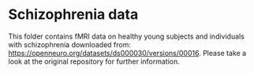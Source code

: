 # Schizophrenia data

This folder contains fMRI data on healthy young subjects and individuals with schizophrenia downloaded from: https://openneuro.org/datasets/ds000030/versions/00016.
Please take a look at the original repository for further information.
